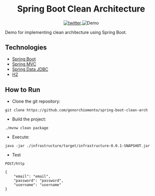 <h1 align="center">
  Spring Boot Clean Architecture
</h1>

<p align="center">
<a href="https://twitter.com/genorchiomento" target="_blank">
    <img align="center" src="https://img.shields.io/static/v1?label=Twitter&message=@genorchiomento&style=flat&logo=Twitter&logoColor=white&color=00acee&labelColor=000000" alt="twitter"/>  
</a>
<img align="center" src="https://img.shields.io/static/v1?label=Type&message=Demo&color=8257E5&labelColor=000000" alt="Demo"/>

</p>

Demo for implementing clean architecture using Spring Boot.

## Technologies

- [Spring Boot](https://spring.io/projects/spring-boot)
- [Spring MVC](https://docs.spring.io/spring-framework/reference/web/webmvc.html)
- [Spring Data JDBC](https://spring.io/projects/spring-data-jdbc)
- [H2](https://www.h2database.com)

## How to Run

- Clone the git repository:

```
git clone https://github.com/genorchiomento/spring-boot-clean-arch
```

- Build the project:

```
./mvnw clean package
```

- Execute:

```
java -jar ./infrastructure/target/infrastructure-0.0.1-SNAPSHOT.jar
```

- Test

```
POST/http

{
    "email": "email",
    "password": "password",
    "username": "username"
}
```
